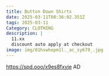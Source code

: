 ```yaml
---
title: Button Down Shirts
date: 2025-03-11T08:36:02.351Z
tags: 2025-03-11
Category: CLOTHING
description: |
  11.xx
  discount auto apply at checkout 
image: img/81hswhepm1l._ac_sy679_.jpg
---
```

 https://spd.ooo/x9es8fxyje
AD